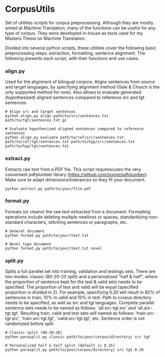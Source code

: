 # CorpusUtils

Set of utilities scripts for corpus preprocessing. Although they are mostly aimed at Machine Translation, many of the functions can be useful for any type of corpus.
They were developed in-house as tools used for my Masters Thesis on Machine Translation.


Divided into several python scripts, these utilities cover the following basic preprocessing steps: extraction, formatting, sentence alignment. The following presents each script, with their functions and use cases.

### align.py
Used for the alignment of bilingual corpora. Aligns sentences from source and target languages, by specifying alignment method (Gale & Church is the only supported method for now). Also allows to evaluate generated (hypothesized) aligned sentences compared to reference src and tgt sentences.

```
# Align src and target sentences
python align.py align path/to/src/sentences.txt path/to/tgt/sentences.txt gc

# Evaluate hypothesized aligned sentences compared to reference sentences
python align.py evaluate path/to/ref/src/sentences.txt path/to/ref/tgt/sentences.txt path/to/hyp/src/sentences.txt path/to/hyp/tgt/sentences.txt
```

### extract.py
Extracts raw text from a PDF file. This script requires/uses the very convenient pdfplumber library (https://github.com/jsvine/pdfplumber). Make sure to adapt dimensions/tolerances so they fit your document.
```
python extract.py path/to/your/file.pdf
```

### format.py
Formats (or cleans) the raw text extracted from a document. Formatting operations include deleting multiple newlines or spaces, standardizing non-standard characters, stitching sentences or paragraphs, etc. 
```
# General document
python format.py path/to/your/text.txt

# Novel type document
python format.py path/to/your/text.txt novel
```

### split.py
Splits a full parallel set into training, validation and testings sets. There are two modes: classic (80-20-20 split) and a personalized "half & half", where the proportion of sentence kept for the test & valid sets needs to be specified. The proportion of test and valid will be equal (specified proportion is divided in 2). For example, specifying 0.20 will result in 80% of sentences in train, 10% in valid and 10% in test.
Path to corpus directory needs to be specified, as well as src and tgt languages.
Complete parallel sentence sets needs to be named as follows: 'all.src-tgt.src' and 'all.src-tgt.tgt'. Resulting train, valid and test sets will named as follows: 'train.src-tgt.src', 'train.src-tgt.tgt', 'valid.src-tgt.tgt', etc.
Sentence order is not randomized before split.
```
# Classic split (80-20-20)
python parasplit.py classic path/to/your/corpus/directory/ src tgt

# Personalized half & half split (default is 0.15)
python parasplit.py path/to/your/corpus/directory/ src tgt 0.20

```
